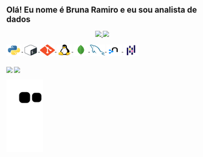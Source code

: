 ## Olá! Eu nome é Bruna Ramiro e eu sou analista de dados

<div align="center">
  <a href="https://github.com/dataramiro">
  <img height="180em" src="https://github-readme-stats.vercel.app/api?username=dataramiro&show_icons=true&theme=dracula&include_all_commits=true&count_private=true"/>
  <img height="180em" src="https://github-readme-stats.vercel.app/api/top-langs/?username=dataramiro&layout=compact&langs_count=7&theme=dracula"/>
</div>
<div style="display: inline_block"><br>
 <img align="center" alt="data-Python" height="30" width="40" src="https://raw.githubusercontent.com/devicons/devicon/master/icons/python/python-original.svg">
  <img align="center" alt="data-Bash" height="30" width="40" src="https://raw.githubusercontent.com/devicons/devicon/master/icons/bash/bash-original.svg">
  <img align="center" alt="data-Git" height="30" width="40" src="https://raw.githubusercontent.com/devicons/devicon/master/icons/git/git-original.svg">
  <img align="center" alt="data-linux" height="30" width="40" src="https://raw.githubusercontent.com/devicons/devicon/master/icons/linux/linux-original.svg">
  <img align="center" alt="data-Git" height="30" width="40" src="https://raw.githubusercontent.com/devicons/devicon/master/icons/mongodb/mongodb-original.svg">
    <img align="center" alt="data-Git" height="30" width="40" src="https://raw.githubusercontent.com/devicons/devicon/master/icons/mysql/mysql-original.svg">
  <img align="center" alt="data-Git" height="30" width="40" src="https://raw.githubusercontent.com/devicons/devicon/master/icons/neo4j/neo4j-original.svg">
  <img align="center" alt="data-Git" height="30" width="40" src="https://raw.githubusercontent.com/devicons/devicon/master/icons/pandas/pandas-original.svg">


</div>

##
<div>
  <a href = "mailto:dataramiro@gmail.com"><img src="https://img.shields.io/badge/-Gmail-%23333?style=for-the-badge&logo=gmail&logoColor=white" target="_blank"></a>
  <a href="https://www.linkedin.com/in/dataramiro" target="_blank"><img src="https://img.shields.io/badge/-LinkedIn-%230077B5?style=for-the-badge&logo=linkedin&logoColor=white" target="_blank"></a> 
 
  ![Snake animation](https://github.com/dataramiro/dataramiro/blob/output/github-contribution-grid-snake.svg)
 
</div>
